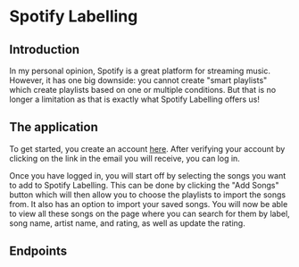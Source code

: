 # Spotify Labelling
## Introduction
In my personal opinion, Spotify is a great platform for streaming music. However, it has one big downside: you cannot create "smart playlists" which create playlists based on one or multiple conditions. But that is no longer a limitation as that is exactly what Spotify Labelling offers us!

## The application
<!-- This web application allows users to manage their account, manage their own labels, manage the songs they want to label, and manage the playlists that are created based on the desired label conditions. In addition, one is able to search for songs by track name, artist, and album. -->
<!-- Elaborate very precisely on what the application provides -->
To get started, you create an account [here](http://spotify-labelling.21webb.nl/register). After verifying your account by clicking on the link in the email you will receive, you can log in.

Once you have logged in, you will start off by selecting the songs you want to add to Spotify Labelling. This can be done by clicking the "Add Songs" button which will then allow you to choose the playlists to import the songs from. It also has an option to import your saved songs. You will now be able to view all these songs on the page where you can search for them by label, song name, artist name, and rating, as well as update the rating.


<!-- 
## Features
Apart from the application features, I decided to implement some other, smaller features as well.

Elaborate on the following features:
- Lazy loading
- Custom forms

-->


## Endpoints
<!-- 

A list of all endpoints, including its specifications

 -->

